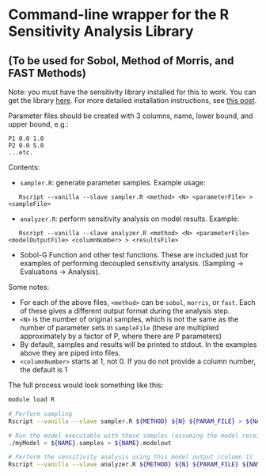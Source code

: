 Command-line wrapper for the R Sensitivity Analysis Library
=========================================================
(To be used for Sobol, Method of Morris, and FAST Methods)
---------------------------------------------------

Note: you must have the sensitivity library installed for this to work. You can get the library [here](http://cran.r-project.org/web/packages/sensitivity/index.html). For more detailed installation instructions, see [this post](http://waterprogramming.wordpress.com/2012/09/19/starting-out-with-the-r-sensitivity-package/).

Parameter files should be created with 3 columns, name, lower bound, and upper bound, e.g.:
```
P1 0.0 1.0
P2 0.0 5.0
...etc.
```

Contents: 

* `sampler.R`: generate parameter samples. Example usage:
```
   Rscript --vanilla --slave sampler.R <method> <N> <parameterFile> > <sampleFile>
```

* `analyzer.R`: perform sensitivity analysis on model results. Example:
```
   Rscript --vanilla --slave analyzer.R <method> <N> <parameterFile> <modelOutputFile> <columnNumber> > <resultsFile>
```
   
* Sobol-G Function and other test functions. These are included just for examples of performing decoupled sensitivity analysis. (Sampling -> Evaluations -> Analysis).
   
Some notes:
* For each of the above files, `<method>` can be `sobol`, `morris`, or `fast`. Each of these gives a different output format during the analysis step.
* `<N>` is the number of original samples, which is not the same as the number of parameter sets in `sampleFile` (these are multiplied approximately by a factor of P, where there are P parameters)
* By default, samples and results will be printed to stdout. In the examples above they are piped into files.
* `<columnNumber>` starts at 1, not 0. If you do not provide a column number, the default is 1
   
The full process would look something like this:
```bash
module load R

# Perform sampling
Rscript --vanilla --slave sampler.R ${METHOD} ${N} ${PARAM_FILE} > ${NAME}.samples

# Run the model executable with these samples (assuming the model receives parameters over stdin and prints output to stdout, your mileage may vary).
./myModel < ${NAME}.samples > ${NAME}.modelout

# Perform the sensitivity analysis using this model output (column 1)
Rscript --vanilla --slave analyzer.R ${METHOD} ${N} ${PARAM_FILE} ${NAME}.modelout 1 > ${NAME}.results
```
